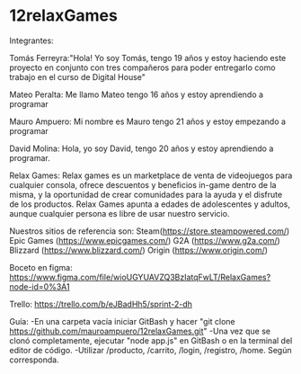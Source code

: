 # 12relaxGames
Integrantes:

Tomás Ferreyra:"Hola! Yo soy Tomás, tengo 19 años y estoy haciendo este proyecto en conjunto con tres compañeros para poder entregarlo como trabajo en el curso de Digital House"

Mateo Peralta: Me llamo Mateo tengo 16 años y estoy aprendiendo a programar 

Mauro Ampuero: Mi nombre es Mauro tengo 21 años y estoy empezando a programar

David Molina: Hola, yo soy David, tengo 20 años y estoy aprendiendo a programar.

Relax Games:
  Relax games es un marketplace de venta de videojuegos para cualquier consola, ofrece descuentos y beneficios in-game dentro de la misma, y la oportunidad de crear comunidades para la ayuda y el disfrute de los productos. Relax Games apunta a edades de adolescentes y adultos, aunque cualquier persona es libre de usar nuestro servicio. 
  
  Nuestros sitios de  referencia son:
  Steam(https://store.steampowered.com/)
  Epic Games (https://www.epicgames.com/)
  G2A (https://www.g2a.com/)
  Blizzard (https://www.blizzard.com/)
  Origin (https://www.origin.com/)
  
  Boceto en figma: https://www.figma.com/file/wioUGYUAVZQ3BzIatqFwLT/RelaxGames?node-id=0%3A1

  Trello: https://trello.com/b/eJBadHh5/sprint-2-dh
  
Guía:
-En una carpeta vacía iniciar GitBash y hacer "git clone https://github.com/mauroampuero/12relaxGames.git"
-Una vez que se clonó completamente, ejecutar "node app.js" en GitBash o en la terminal del editor de código.
-Utilizar /producto, /carrito, /login, /registro, /home. Según corresponda.
